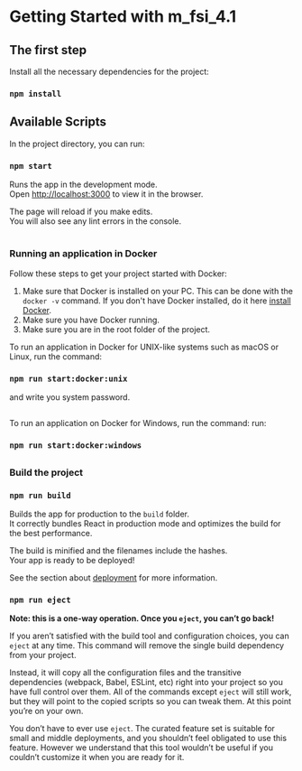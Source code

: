 # Getting Started with m_fsi_4.1


## The first step
Install all the necessary dependencies for the project:

### `npm install`


## Available Scripts

In the project directory, you can run:

### `npm start`

Runs the app in the development mode.\
Open [http://localhost:3000](http://localhost:3000) to view it in the browser.

The page will reload if you make edits.\
You will also see any lint errors in the console.
#
### Running an application in Docker
Follow these steps to get your project started with Docker:
1. Make sure that Docker is installed on your PC. This can be done with the `docker -v` command.
   If you don't have Docker installed, do it here [install Docker](https://docs.docker.com/engine/install/).
2. Make sure you have Docker running.
3. Make sure you are in the root folder of the project.


To run an application in Docker for UNIX-like systems such as macOS or Linux, run the command:
### `npm run start:docker:unix`
and write you system password.
##
To run an application on Docker for Windows, run the command: run:
### `npm run start:docker:windows`

##
### Build the project
### `npm run build`

Builds the app for production to the `build` folder.\
It correctly bundles React in production mode and optimizes the build for the best performance.

The build is minified and the filenames include the hashes.\
Your app is ready to be deployed!

See the section about [deployment](https://facebook.github.io/create-react-app/docs/deployment) for more information.

### `npm run eject`

**Note: this is a one-way operation. Once you `eject`, you can’t go back!**

If you aren’t satisfied with the build tool and configuration choices, you can `eject` at any time. This command will remove the single build dependency from your project.

Instead, it will copy all the configuration files and the transitive dependencies (webpack, Babel, ESLint, etc) right into your project so you have full control over them. All of the commands except `eject` will still work, but they will point to the copied scripts so you can tweak them. At this point you’re on your own.

You don’t have to ever use `eject`. The curated feature set is suitable for small and middle deployments, and you shouldn’t feel obligated to use this feature. However we understand that this tool wouldn’t be useful if you couldn’t customize it when you are ready for it.

